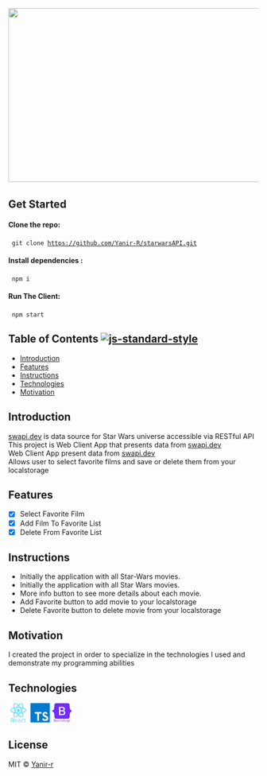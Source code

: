 <img src=https://www.programmableweb.com/sites/default/files/TheStarWarsAPI.png width="900" height="350" />

## Get Started
 #### Clone the repo:
<code> git clone https://github.com/Yanir-R/starwarsAPI.git </code>
#### Install dependencies :
<code> npm i </code>
#### Run The Client:
<code> npm start </code>

## Table of Contents [![js-standard-style](https://img.shields.io/badge/code%20style-standard-brightgreen.svg?style=flat)](https://github.com/feross/standard)

- [Introduction](#Introduction)
- [Features](#features)
- [Instructions](#Instructions)
- [Technologies](#Technologies)
- [Motivation](#Motivation)

## Introduction
[swapi.dev](http://swapi.dev/) is data source for Star Wars universe accessible via RESTful API <br>
This project is Web Client App that presents data from [swapi.dev](http://swapi.dev/) <br>
Web Client App present data from [swapi.dev](http://swapi.dev/) <br>
Allows user to select favorite films and save or delete them from your localstorage

## Features
- [x] Select Favorite Film
- [x] Add Film To Favorite List
- [x] Delete From Favorite List

## Instructions
- Initially the application with all Star-Wars movies.
- Initially the application with all Star Wars movies.
- More info button to see more details about each movie.
- Add Favorite button to add movie to your localstorage
- Delete Favorite button to delete movie from your localstorage

## Motivation
I created the project in order to specialize in the technologies I used and demonstrate my programming abilities

## Technologies
[<img src=https://raw.githubusercontent.com/devicons/devicon/master/icons/react/react-original-wordmark.svg width="40" height="40"/>](https://reactjs.org/)
[<img src=https://raw.githubusercontent.com/devicons/devicon/master/icons/typescript/typescript-original.svg width="40" height="40" />](https://www.typescriptlang.org/)
[<img src=https://raw.githubusercontent.com/devicons/devicon/master/icons/bootstrap/bootstrap-plain-wordmark.svg width="40" height="40" />](https://react-bootstrap.github.io/)


## License
MIT © [Yanir-r]()
